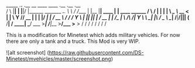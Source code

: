    _____  .__.__  .__  __                        ____   ____     .__    .__       .__                 
  /     \ |__|  | |__|/  |______ _______ ___.__. \   \ /   /____ |  |__ |__| ____ |  |   ____   ______
 /  \ /  \|  |  | |  \   __\__  \\_  __ <   |  |  \   Y   // __ \|  |  \|  |/ ___\|  | _/ __ \ /  ___/
/    Y    \  |  |_|  ||  |  / __ \|  | \/\___  |   \     /\  ___/|   Y  \  \  \___|  |_\  ___/ \___ \ 
\____|__  /__|____/__||__| (____  /__|   / ____|    \___/  \___  >___|  /__|\___  >____/\___  >____  >
        \/                      \/       \/                    \/     \/        \/          \/     \/ 

This is a modification for Minetest which adds military vehicles. For now there are only a  tank and a truck.
This Mod is very WIP.

![alt screenshot] (https://raw.githubusercontent.com/DS-Minetest/mvehicles/master/screenshot.png)
